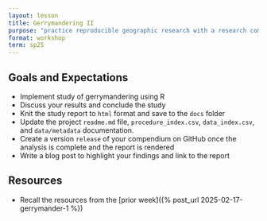```yaml
---
layout: lesson
title: Gerrymandering II
purpose: "practice reproducible geographic research with a research compendium"
format: workshop
term: sp25
---
```


## Goals and Expectations

- Implement study of gerrymandering using R
- Discuss your results and conclude the study
- Knit the study report to `html` format and save to the `docs` folder 
- Update the project `readme.md` file, `procedure_index.csv`, `data_index.csv`, and `data/metadata` documentation.
- Create a version `release` of your compendium on GitHub once the analysis is complete and the report is rendered
- Write a blog post to highlight your findings and link to the report

## Resources

- Recall the resources from the [prior week]({% post_url 2025-02-17-gerrymander-1 %})

